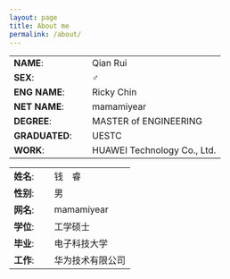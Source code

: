 ```yaml
---
layout: page
title: About me
permalink: /about/
---
```


|                                   |      |
| ----                              | ---- |
|**NAME**:              &emsp;      |Qian Rui|
|**SEX**:               &emsp;      |♂ |
|**ENG NAME**:          &emsp;      |Ricky Chin|
|**NET NAME**:          &emsp;      |mamamiyear|
|**DEGREE**:            &emsp;      |MASTER of ENGINEERING|
|**GRADUATED**:         &emsp;      |UESTC|
|**WORK**:              &emsp;      |HUAWEI Technology Co., Ltd.|


|                                |      |
| ----                           | ---- |
|**姓名**:            &emsp;      |钱&emsp;睿|
|**性别**:            &emsp;      |男 |
|**网名**:            &emsp;      |mamamiyear|
|**学位**:            &emsp;      |工学硕士|
|**毕业**:            &emsp;      |电子科技大学|
|**工作**:            &emsp;      |华为技术有限公司|
